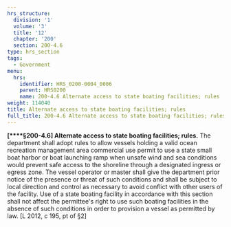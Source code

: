 ```yaml
---
hrs_structure:
  division: '1'
  volume: '3'
  title: '12'
  chapter: '200'
  section: 200-4.6
type: hrs_section
tags:
  - Government
menu:
  hrs:
    identifier: HRS_0200-0004_0006
    parent: HRS0200
    name: 200-4.6 Alternate access to state boating facilities; rules
weight: 114040
title: Alternate access to state boating facilities; rules
full_title: 200-4.6 Alternate access to state boating facilities; rules
---
```

**[****§200-4.6] Alternate access to state boating facilities; rules.** The department shall adopt rules to allow vessels holding a valid ocean recreation management area commercial use permit to use a state small boat harbor or boat launching ramp when unsafe wind and sea conditions would prevent safe access to the shoreline through a designated ingress or egress zone. The vessel operator or master shall give the department prior notice of the presence or threat of such conditions and shall be subject to local direction and control as necessary to avoid conflict with other users of the facility. Use of a state boating facility in accordance with this section shall not affect the permittee's right to use such boating facilities in the absence of such conditions in order to provision a vessel as permitted by law. [L 2012, c 195, pt of §2]